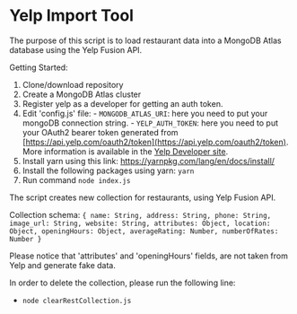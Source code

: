 # Yelp Import Tool

The purpose of this script is to load restaurant data into a MongoDB Atlas database using the Yelp Fusion API.

Getting Started:

  1. Clone/download repository
  1. Create a MongoDB Atlas cluster
  1. Register yelp as a developer for getting an auth token.
  1. Edit 'config.js' file:
    - `MONGODB_ATLAS_URI`: here you need to put your mongoDB connection string.
    - `YELP_AUTH_TOKEN`: here you need to put your OAuth2 bearer token generated from [https://api.yelp.com/oauth2/token](https://api.yelp.com/oauth2/token). More information is available in the [Yelp Developer site](https://www.yelp.com/developers/documentation/v3/authentication).
  1. Install yarn using this link: https://yarnpkg.com/lang/en/docs/install/
  1. Install the following packages using yarn: `yarn`
  1. Run command `node index.js`

The script creates new collection for restaurants, using Yelp Fusion API.

Collection schema:
    ```{
      name: String,
      address: String,
      phone: String,
      image_url: String,
      website: String,
      attributes: Object,
      location: Object,
      openingHours: Object,
      averageRating: Number,
      numberOfRates: Number
    }
    ```

Please notice that 'attributes' and 'openingHours' fields, are not taken from Yelp and generate fake data.

In order to delete the collection, please run the following line:

- `node clearRestCollection.js`